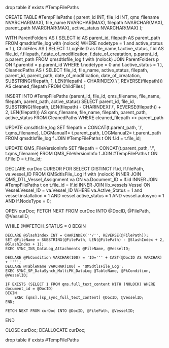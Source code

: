 drop table if exists #TempFilePaths
 
CREATE TABLE #TempFilePaths (
    parent_id INT,
	file_id INT,
	qms_filename NVARCHAR(MAX),
	file_name NVARCHAR(MAX),
    filepath NVARCHAR(MAX),
    parent_path NVARCHAR(MAX),
    active_status NVARCHAR(MAX)
);
 
WITH ParentFolders AS (
    SELECT id AS parent_id, filepath AS parent_path
    FROM qmsdtlsfile_log with (nolock)
    WHERE nodetype = 1 and active_status = 1
),
ChildFiles AS (
    SELECT f.LogFileID as file_name,f.active_status, f.id AS file_id, f.filepath, f.date_of_modification, f.date_of_creatation, p.parent_id, p.parent_path
    FROM qmsdtlsfile_log f with (nolock)
    JOIN ParentFolders p ON f.parentid = p.parent_id
    WHERE f.nodetype = 0 and f.active_status = 1
),
CleanedPaths AS (
    SELECT file_id, file_name, active_status, filepath, parent_id, parent_path, date_of_modification, date_of_creatation,
           SUBSTRING(filepath, 1, LEN(filepath) - CHARINDEX('/', REVERSE(filepath))) AS cleaned_filepath
    FROM ChildFiles
)
 
INSERT INTO #TempFilePaths (parent_id, file_id, qms_filename, file_name, filepath, parent_path, active_status)
SELECT parent_id, file_id, SUBSTRING(filepath, LEN(filepath) - CHARINDEX('/', REVERSE(filepath)) + 2, LEN(filepath)) AS qms_filename, file_name, filepath, parent_path, active_status
FROM CleanedPaths
WHERE cleaned_filepath <> parent_path

UPDATE qmsdtlsfile_log
SET filepath = CONCAT(t.parent_path, '/', t.qms_filename),
LOGManual1= t.parent_path,
LOGManual2= t.parent_path
FROM qmsdtlsfile_log f
JOIN #TempFilePaths t ON f.id = t.file_id;
 
UPDATE QMS_FileVersionInfo
SET filepath = CONCAT(t.parent_path, '/', t.qms_filename)
FROM QMS_FileVersionInfo f
JOIN #TempFilePaths t ON f.FileID = t.file_id;


DECLARE curDoc CURSOR FOR
SELECT DISTINCT lf.id, lf.filePath, va.vessel_ID 
FROM QMSdtlsFile_Log lf with (nolock)
INNER JOIN QMS_DTL_Vessel_Assignment va ON va.Document_ID = lf.id
INNER JOIN #TempFilePaths t on t.file_id = lf.id
INNER JOIN lib_vessels Vessel ON Vessel.Vessel_ID = va.Vessel_ID
WHERE va.Active_Status = 1 and vessel.installation = 1 AND vessel.active_status = 1
AND vessel.autosync = 1 AND lf.NodeType = 0;

OPEN curDoc;
FETCH NEXT FROM curDoc INTO @DocID, @FilePath, @VesselID;

WHILE @@FETCH_STATUS = 0
BEGIN

	DECLARE @SlashIndex INT = CHARINDEX(''/'', REVERSE(@FilePath));
    SET @FileName = SUBSTRING(@FilePath, LEN(@FilePath) - @SlashIndex + 2, @SlashIndex + 1);
    EXEC SYNC_INS_DataLog_Attachments @FileName, @VesselID;

    DECLARE @PkCondition VARCHAR(100) = 'ID=''' + CAST(@DocID AS VARCHAR) + '''';
    DECLARE @TableName VARCHAR(100) = 'QMSdtlsFile_Log';
    EXEC SYNC_SP_DataSynch_MultiPK_DataLog @TableName, @PkCondition, @VesselID;

    IF EXISTS (SELECT 1 FROM qms.full_text_content WITH (NOLOCK) WHERE document_id = @DocID)
    BEGIN
        EXEC [qms].[sp_sync_full_text_content] @DocID, @VesselID;
    END;

    FETCH NEXT FROM curDoc INTO @DocID, @FilePath, @VesselID;
END

CLOSE curDoc;
DEALLOCATE curDoc;


drop table if exists #TempFilePaths
